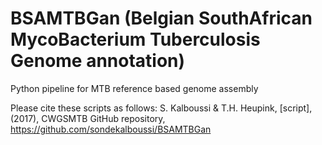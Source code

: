# BSAMTBGan (Belgian SouthAfrican MycoBacterium Tuberculosis Genome annotation)
Python pipeline for MTB reference based genome assembly


Please cite these scripts as follows: S. Kalboussi & T.H. Heupink, [script], (2017), CWGSMTB GitHub repository, https://github.com/sondekalboussi/BSAMTBGan
